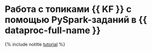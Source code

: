 # Работа с топиками {{ KF }} с помощью PySpark-заданий в {{ dataproc-full-name }}

{% include notitle [tutorial](../../_tutorials/dataplatform/data-proc/data-proc-and-kafka.md) %}
